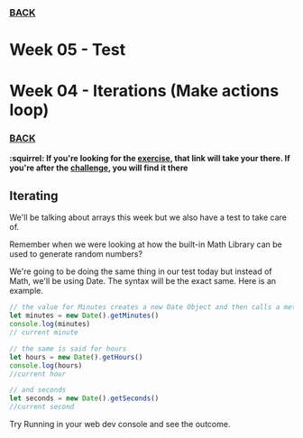 ### [BACK](../../../)

# Week 05 - Test

# Week 04 - Iterations (Make actions loop)

### [BACK](../../)

**:squirrel: If you're looking for the [exercise](./exercises/index.md), that link will take your there. If you're after the [challenge](./challenges/index.md), you will find it there**

## Iterating
We'll be talking about arrays this week but we also have a test to take care of.

Remember when we were looking at how the built-in Math Library can be used to generate random numbers?

We're going to be doing the same thing in our test today but instead of Math, we'll be using Date. The syntax will be the exact same. Here is an example.

```js
// the value for Minutes creates a new Date Object and then calls a method to get the current minutes
let minutes = new Date().getMinutes()
console.log(minutes)
// current minute

// the same is said for hours
let hours = new Date().getHours()
console.log(hours)
//current hour

// and seconds
let seconds = new Date().getSeconds()
//current second
```

Try Running in your web dev console and see the outcome.